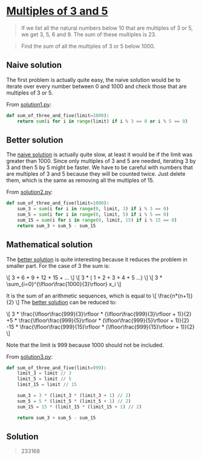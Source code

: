 # [Multiples of 3 and 5](https://projecteuler.net/problem=1)

> If we list all the natural numbers below 10 that are multiples of 3 or 5, we
> get 3, 5, 6 and 9. The sum of these multiples is 23.

> Find the sum of all the multiples of 3 or 5 below 1000.

## Naive solution

The first problem is actually quite easy, the naive solution would be to iterate
over every number between 0 and 1000 and check those that are multiples of 3 
or 5.

From [solution1.py](../problems/problem_0001/solution1.py):

```python
def sum_of_three_and_five(limit=1000):
    return sum(i for i in range(limit) if i % 3 == 0 or i % 5 == 0)
```

## Better solution

The [naive solution](#naive-solution) is actually quite slow, at least it would
be if the limit was greater than 1000. Since only multiples of 3 and 5 are
needed, iterating 3 by 3 and then 5 by 5 might be faster. We have to be careful
with numbers that are multiples of 3 and 5 because they will be counted twice.
Just delete them, which is the same as removing all the multiples of 15.

From [solution2.py](../problems/problem_0001/solution2.py):

```python
def sum_of_three_and_five(limit=1000):
    sum_3 = sum(i for i in range(0, limit, 3) if i % 3 == 0)
    sum_5 = sum(i for i in range(0, limit, 5) if i % 5 == 0)
    sum_15 = sum(i for i in range(0, limit, 15) if i % 15 == 0)
    return sum_3 + sum_5 - sum_15
```

## Mathematical solution

The [better solution](#better-solution) is quite interesting because it reduces
the problem in smaller part. For the case of 3 the sum is:

\\[ 3 + 6 + 9 + 12 + 15 + ... \\]
\\[ 3 * ( 1 + 2 + 3 + 4 + 5 ...) \\]
\\[ 3 * \sum_{i=0}^{\lfloor\frac{1000}{3}\rfloor} x_i \\]

It is the sum of an arithmetic sequences, which is equal to
\\[ \frac{n*(n+1)}{2} \\]
The [better solution](#better-solution) can be reduced to:

\\[
3 * \frac{\lfloor\frac{999}{3}\rfloor * (\lfloor\frac{999}{3}\rfloor + 1)}{2} 
+5 * \frac{\lfloor\frac{999}{5}\rfloor * (\lfloor\frac{999}{5}\rfloor + 1)}{2} 
-15 * \frac{\lfloor\frac{999}{15}\rfloor * (\lfloor\frac{999}{15}\rfloor + 1)}{2}
\\]

Note that the limit is 999 because 1000 should not be included.

From [solution3.py](../problems/problem_0001/solution3.py):

```python
def sum_of_three_and_five(limit=999):
    limit_3 = limit // 3
    limit_5 = limit // 5
    limit_15 = limit // 15

    sum_3 = 3 * (limit_3 * (limit_3 + 1) // 2)
    sum_5 = 5 * (limit_5 * (limit_5 + 1) // 2)
    sum_15 = 15 * (limit_15 * (limit_15 + 1) // 2)

    return sum_3 + sum_5 - sum_15
```

## Solution
> 233168
